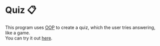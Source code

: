 # Quiz 📋
This program uses [OOP](https://www.techtarget.com/searchapparchitecture/definition/object-oriented-programming-OOP) 
to create a quiz, which the user tries answering, like a game.   
You can try it out [here](https://replit.com/@damachad/Quiz?v=1).
